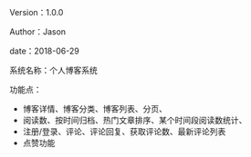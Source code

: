Version：1.0.0

Author：Jason

date：2018-06-29

系统名称：个人博客系统

功能点：

- 博客详情、博客分类、博客列表、分页、
- 阅读数、按时间归档、热门文章排序、某个时间段阅读数统计、
- 注册/登录、评论、评论回复、获取评论数、最新评论列表
- 点赞功能

